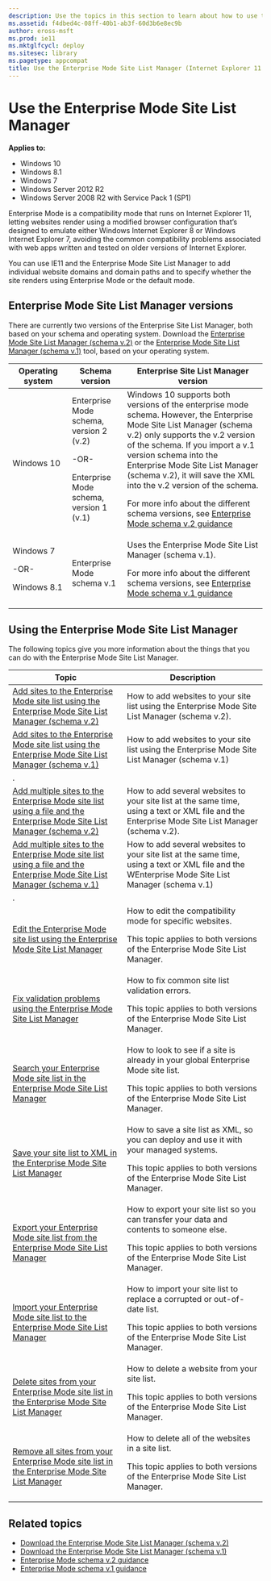 ```yaml
---
description: Use the topics in this section to learn about how to use the Enterprise Mode Site List Manager.
ms.assetid: f4dbed4c-08ff-40b1-ab3f-60d3b6e8ec9b
author: eross-msft
ms.prod: ie11
ms.mktglfcycl: deploy
ms.sitesec: library
ms.pagetype: appcompat
title: Use the Enterprise Mode Site List Manager (Internet Explorer 11 for IT Pros)
---
```


# Use the Enterprise Mode Site List Manager

**Applies to:**

-   Windows 10
-   Windows 8.1
-   Windows 7
-   Windows Server 2012 R2
-   Windows Server 2008 R2 with Service Pack 1 (SP1)

Enterprise Mode is a compatibility mode that runs on Internet Explorer 11, letting websites render using a modified browser configuration that’s designed to emulate either Windows Internet Explorer 8 or Windows Internet Explorer 7, avoiding the common compatibility problems associated with web apps written and tested on older versions of Internet Explorer.

You can use IE11 and the Enterprise Mode Site List Manager to add individual website domains and domain paths and to specify whether the site renders using Enterprise Mode or the default mode.

## Enterprise Mode Site List Manager versions
There are currently two versions of the Enterprise Site List Manager, both based on your schema and operating system. Download the [Enterprise Mode Site List Manager (schema v.2)](http://go.microsoft.com/fwlink/p/?LinkId=716853) or the [Enterprise Mode Site List Manager (schema v.1)](http://go.microsoft.com/fwlink/p/?LinkID=394378) tool, based on your operating system.

|Operating system |Schema version |Enterprise Site List Manager version |
|-----------------|---------------|------------------------------------|
|Windows 10 |Enterprise Mode schema, version 2 (v.2)<p>-OR-<p>Enterprise Mode schema, version 1 (v.1) |Windows 10 supports both versions of the enterprise mode schema. However, the Enterprise Mode Site List Manager (schema v.2) only supports the v.2 version of the schema. If you import a v.1 version schema into the Enterprise Mode Site List Manager (schema v.2), it will save the XML into the v.2 version of the schema.<p>For more info about the different schema versions, see [Enterprise Mode schema v.2 guidance](enterprise-mode-schema-version-2-guidance.md) |
|Windows 7<p>-OR-<p>Windows 8.1 |Enterprise Mode schema v.1 |Uses the Enterprise Mode Site List Manager (schema v.1).<p>For more info about the different schema versions, see [Enterprise Mode schema v.1 guidance](enterprise-mode-schema-version-1-guidance.md) |

## Using the Enterprise Mode Site List Manager
The following topics give you more information about the things that you can do with the Enterprise Mode Site List Manager.

|Topic |Description |
|------|------------|
|[Add sites to the Enterprise Mode site list using the Enterprise Mode Site List Manager (schema v.2)](add-single-sites-to-enterprise-mode-site-list-using-the-version-2-enterprise-mode-tool.md) |How to add websites to your site list using the Enterprise Mode Site List Manager (schema v.2). |
|[Add sites to the Enterprise Mode site list using the Enterprise Mode Site List Manager (schema v.1)](add-single-sites-to-enterprise-mode-site-list-using-the-version-1-enterprise-mode-tool.md) |How to add websites to your site list using the Enterprise Mode Site List Manager (schema v.1)
. |
|[Add multiple sites to the Enterprise Mode site list using a file and the Enterprise Mode Site List Manager (schema v.2)](add-multiple-sites-to-enterprise-mode-site-list-using-the-version-2-schema-and-enterprise-mode-tool.md) |How to add several websites to your site list at the same time, using a text or XML file and the Enterprise Mode Site List Manager (schema v.2). |
|[Add multiple sites to the Enterprise Mode site list using a file and the Enterprise Mode Site List Manager (schema v.1)](add-multiple-sites-to-enterprise-mode-site-list-using-the-version-1-schema-and-enterprise-mode-tool.md) |How to add several websites to your site list at the same time, using a text or XML file and the WEnterprise Mode Site List Manager (schema v.1)
. |
|[Edit the Enterprise Mode site list using the Enterprise Mode Site List Manager](edit-the-enterprise-mode-site-list-using-the-enterprise-mode-site-list-manager.md) |How to edit the compatibility mode for specific websites.<p>This topic applies to both versions of the Enterprise Mode Site List Manager. |
|[Fix validation problems using the Enterprise Mode Site List Manager](fix-validation-problems-using-the-enterprise-mode-site-list-manager.md) |How to fix common site list validation errors.<p>This topic applies to both versions of the Enterprise Mode Site List Manager. |
|[Search your Enterprise Mode site list in the Enterprise Mode Site List Manager](search-your-enterprise-mode-site-list-in-the-enterprise-mode-site-list-manager.md) |How to look to see if a site is already in your global Enterprise Mode site list.<p>This topic applies to both versions of the Enterprise Mode Site List Manager. |
|[Save your site list to XML in the Enterprise Mode Site List Manager](save-your-site-list-to-xml-in-the-enterprise-mode-site-list-manager.md) |How to save a site list as XML, so you can deploy and use it with your managed systems.<p>This topic applies to both versions of the Enterprise Mode Site List Manager. |
|[Export your Enterprise Mode site list from the Enterprise Mode Site List Manager](export-your-enterprise-mode-site-list-from-the-enterprise-mode-site-list-manager.md) |How to export your site list so you can transfer your data and contents to someone else.<p>This topic applies to both versions of the Enterprise Mode Site List Manager. |
|[Import your Enterprise Mode site list to the Enterprise Mode Site List Manager](import-into-the-enterprise-mode-site-list-manager.md) |How to import your site list to replace a corrupted or out-of-date list.<p>This topic applies to both versions of the Enterprise Mode Site List Manager. |
|[Delete sites from your Enterprise Mode site list in the Enterprise Mode Site List Manager](delete-sites-from-your-enterprise-mode-site-list-in-the-enterprise-mode-site-list-manager.md) |How to delete a website from your site list.<p>This topic applies to both versions of the Enterprise Mode Site List Manager. |
|[Remove all sites from your Enterprise Mode site list in the Enterprise Mode Site List Manager](remove-all-sites-from-your-enterprise-mode-site-list-in-the-enterprise-mode-site-list-manager.md) |How to delete all of the websites in a site list.<p>This topic applies to both versions of the Enterprise Mode Site List Manager. |

## Related topics


- [Download the Enterprise Mode Site List Manager (schema v.2)](http://go.microsoft.com/fwlink/p/?LinkId=716853)
- [Download the Enterprise Mode Site List Manager (schema v.1)](http://go.microsoft.com/fwlink/p/?LinkID=394378)
- [Enterprise Mode schema v.2 guidance](enterprise-mode-schema-version-2-guidance.md)
- [Enterprise Mode schema v.1 guidance](enterprise-mode-schema-version-1-guidance.md)
 

 



